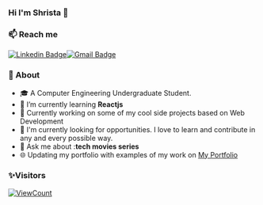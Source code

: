 ### Hi I'm Shrista 👋

### 📫 Reach me
[![Linkedin Badge](https://img.shields.io/badge/-Shrista_Baruah-blue?style=flat-square&logo=Linkedin&logoColor=white&link=https://www.linkedin.com/in/shrista-baruah//)](https://www.linkedin.com/in/shrista-baruah/)[![Gmail Badge](https://img.shields.io/badge/-eternalshrista@gmail.com-c14438?style=flat-square&logo=Gmail&logoColor=white&link=mailto:eternalshrista@gmail.com)](mailto:eternalshrista@gmail.com@gmail.com)


### 🚀 About

- 🎓 A Computer Engineering Undergraduate Student.
- 🌱 I’m currently learning **Reactjs**
- 👀 Currently working on some of my cool side projects based on Web Development
- 🤔 I'm currently looking for opportunities. I love to learn and contribute in any and every possible way.
- 💬 Ask me about :**tech movies series**
- 🌐 Updating my portfolio with examples of my work on <a href="https://shrista-site.netlify.app/">My Portfolio</a>

### ✨Visitors
[![ViewCount](https://views.whatilearened.today/views/github/shristabaruah/shristabaruah.svg?cache=remove)](#)
